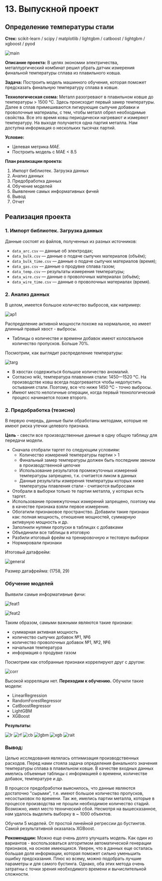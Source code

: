 # 13. Выпускной проект

## Определение температуры стали

**Стек:** scikit-learn / scipy / matplotlib / lightgbm / catboost / lightgbm / xgboost / pyod

![main](pics/main.jpg)

**Описание проекта:** В целях экономии электричества, металлургический комбинат решил убрать датчик измерения финальной температуры сплава из плавильного ковша.

**Задача:** Построить модель машинного обучения, которая поможет предсказать финальную температуру сплава в ковше.

**Технологическая схема:** Металл разогревают в плавильном ковше до температуры > 1500 °C. Здесь происходит первый замер температуры. Далее в сплав примешиваются лигирующие сыпучие добавки и проволочные материалы, с тем, чтобы металл обрел необходимые свойства. Все это время ковш периодически нагревают и измеряют температуру. На выходе получается одна партия металла. Нам доступна информация о нескольких тысячах партий.

**Условие:** 
- Целевая метрика *MAE*. 
- Построить модель с MAE < 8.5 

**План реализации проекта:**
1. Импорт библиотек. Загрузка данных
1. Анализ данных
1. Предобработка данных
1. Обучение моделей
1. Выявление самых информативных фичей
1. Вывод
1. Отчет

## Реализация проекта

### 1. Импорт библиотек. Загрузка данных

Данные состоят из файлов, полученных из разных источников:

- `data_arc.csv` — данные об электродах;
- `data_bulk.csv` — данные о подаче сыпучих материалов (объём);
- `data_bulk_time.csv` *—* данные о подаче сыпучих материалов (время);
- `data_gas.csv` — данные о продувке сплава газом;
- `data_temp.csv` — результаты измерения температуры;
- `data_wire.csv` — данные о проволочных материалах (объём);
- `data_wire_time.csv` — данные о проволочных материалах (время).

### 2. Анализ данных

В целом, имеется большое количество выбросов, как например: 

![ap1](pics/ap1.png)

Распределение активной мощности похоже на нормальное, но имеет длинный правый хвост - выбросы.

- Таблицы о количестве и времени добавок имеют колосвльное количество пропусков. Больше 70%.

Посмотрим, как выглядит распределение температуры:

![targ](pics/target1.png)

- В хвостах содержиться большое количество аномалий.
- Согласно wiki, температура плавления стали: 1450—1520 °C. На производстве ковш всегда подогревается чтобы недопустить остывания стали. Поэтому, все что ниже 1450 °C - точно выбросы.
- Имеют место нелогичные операции, когда первый технологический процесс начинается позже второго.

### 2. Предобработка (тезисно)

В первую очередь, данные были обработаны методами, которые не имеют риска утечки целевого признака.

**Цель** - свести все производственные данные в одну общую таблицу для передачи модели.

- Сначала отобрали таргет по следующим условиям:
  - Количество измерений температуры партии > 1
  - Финальный замер температуры должен быть последним звеном в производственной цепочке
  - Использование результатов промежуточных измерений температуры запрещено, т.к. считается ликом в данных
  - Данные результаты измерения температуры которых ниже температуры плавления стали - считаются выбросами
- Отобрали в выборки только те партии металла, у которых есть таргет.
- Использование промежуточных измерений запрещено, поэтому мы в качестве признака взяли первое измерение.
- Обогатили признаковое пространство. Добавили такие признаки как: полная мощность, отношение мощностей, суммарную активуную мощность и др.
- Заполнили нулями пропуски в таблицах с добавками
- Объединили все таблицы в итоговую
- Разбили итоговый фрейм на тренировочную и тестовую выборки
- Нормировали признаки

Итоговый датафрейм:

![general](pics/general.png)

Размер датафрейма: (1758, 29)

### Обучение моделей

Выявили самые информативные фичи:

![feat1](pics/feat1.png)

![feat2](pics/feat2.png)

Таким образом, самыми важными являются такие признаки: 
- суммарная активная мощность
- количество сыпучих добавок №1, №6
- количество проволочных добавок №1, №2, №6
- начальная температура
- информация о продувке газом

Посмотрим как отобранные признаки коррелируют друг с другом:

![corr](pics/corr.png)

Высокой корреляции нет. **Переходим к обучению.** Обучили такие модели:
- LinearRegression
- RandomForestRegressor
- CatBoostRegressor
- LightGBM
- XGBoost

**Результаты:**

![lr](pics/lr.png)
![rf](pics/rf.png)
![cb](pics/cb.png)
![lgbm](pics/lgbm.png)
![xgb](pics/xgb.png)
![rait](pics/rait.png)

### Вывод:

Целью исследования являлась оптимизация производственных расходов. Перед нами стояла задача определения финального значения температуры сплава в плавильном ковше. В качестве входных данных имелись объемные таблицы с информацией о времени, количестве добавок, температуре и др. 

В процессе предобработки выяснилось, что данные являются достаточно "сырыми", т.е. имеют большое количество пропусков, несостыковок по времени. Так же, имелись партии металла, которые в процессе производства не прошли необходимое количество стадий. Возможно, имел место технический сбой. Несмотря на вышесказанное, нам удалось выделить выборку в ~ 1000 объектов. 

Обучили 5 моделей. От простой линейной регрессии до бустингов. Самой результативной оказалась XGBoost.

**Рекомендции:** Можно еще очень долго улучшать модель. Как один из вариантов - воспользоваться алгоритмом автоматической генерации признаков, на основе имеющихся. Уверен, что в данных еще осталась большая доля информации, которая поможет сильно уменьшить ошибку предсказания. Плюс ко всему, можно подобрать лучшие параметры и для самого бустинга. Однако, оба этих метода очень затратны с точки зрения необходимого времени и вычислительной сложности.

